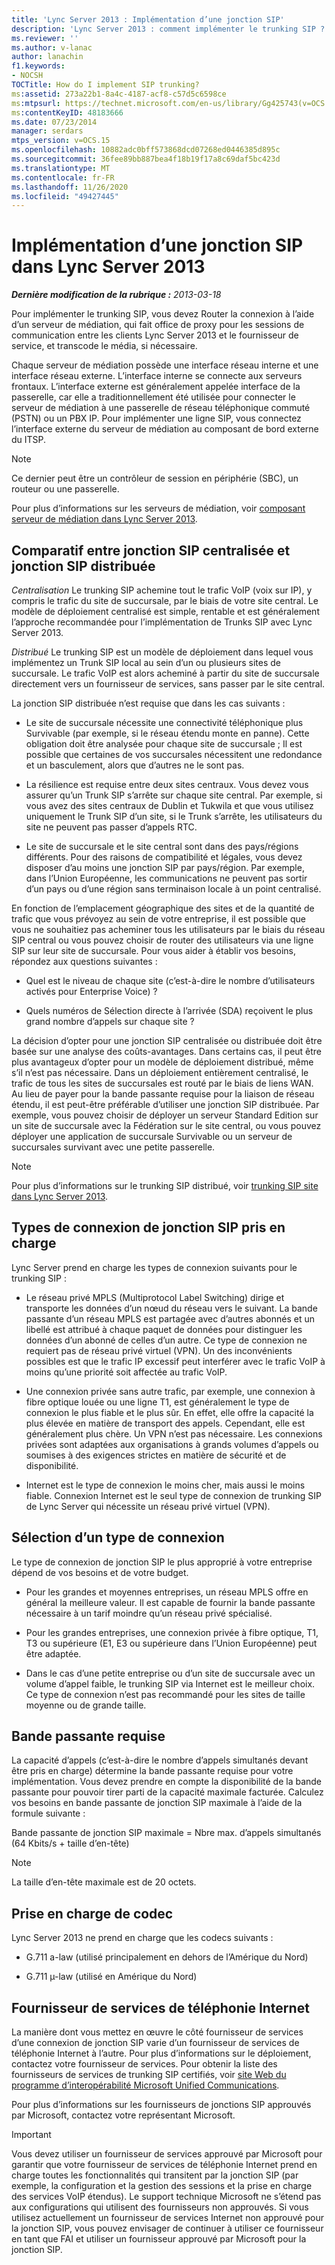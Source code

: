 ```yaml
---
title: 'Lync Server 2013 : Implémentation d’une jonction SIP'
description: 'Lync Server 2013 : comment implémenter le trunking SIP ?.'
ms.reviewer: ''
ms.author: v-lanac
author: lanachin
f1.keywords:
- NOCSH
TOCTitle: How do I implement SIP trunking?
ms:assetid: 273a22b1-8a4c-4187-acf8-c57d5c6598ce
ms:mtpsurl: https://technet.microsoft.com/en-us/library/Gg425743(v=OCS.15)
ms:contentKeyID: 48183666
ms.date: 07/23/2014
manager: serdars
mtps_version: v=OCS.15
ms.openlocfilehash: 10882adc0bff573868dcd07268ed0446385d895c
ms.sourcegitcommit: 36fee89bb887bea4f18b19f17a8c69daf5bc423d
ms.translationtype: MT
ms.contentlocale: fr-FR
ms.lasthandoff: 11/26/2020
ms.locfileid: "49427445"
---
```

# <a name="how-do-i-implement-sip-trunking-in-lync-server-2013"></a>Implémentation d’une jonction SIP dans Lync Server 2013

<div data-xmlns="http://www.w3.org/1999/xhtml">

<div class="topic" data-xmlns="http://www.w3.org/1999/xhtml" data-msxsl="urn:schemas-microsoft-com:xslt" data-cs="https://msdn.microsoft.com/">

<div data-asp="https://msdn2.microsoft.com/asp">



</div>

<div id="mainSection">

<div id="mainBody">

<span> </span>

_**Dernière modification de la rubrique :** 2013-03-18_

Pour implémenter le trunking SIP, vous devez Router la connexion à l’aide d’un serveur de médiation, qui fait office de proxy pour les sessions de communication entre les clients Lync Server 2013 et le fournisseur de service, et transcode le média, si nécessaire.

Chaque serveur de médiation possède une interface réseau interne et une interface réseau externe. L’interface interne se connecte aux serveurs frontaux. L’interface externe est généralement appelée interface de la passerelle, car elle a traditionnellement été utilisée pour connecter le serveur de médiation à une passerelle de réseau téléphonique commuté (PSTN) ou un PBX IP. Pour implémenter une ligne SIP, vous connectez l’interface externe du serveur de médiation au composant de bord externe du ITSP.

<div>


> [!NOTE]  
> Ce dernier peut être un contrôleur de session en périphérie (SBC), un routeur ou une passerelle.



</div>

Pour plus d’informations sur les serveurs de médiation, voir [composant serveur de médiation dans Lync Server 2013](lync-server-2013-mediation-server-component.md).

<div>

## <a name="centralized-vs-distributed-sip-trunking"></a>Comparatif entre jonction SIP centralisée et jonction SIP distribuée

*Centralisation* Le trunking SIP achemine tout le trafic VoIP (voix sur IP), y compris le trafic du site de succursale, par le biais de votre site central. Le modèle de déploiement centralisé est simple, rentable et est généralement l’approche recommandée pour l’implémentation de Trunks SIP avec Lync Server 2013.

*Distribué* Le trunking SIP est un modèle de déploiement dans lequel vous implémentez un Trunk SIP local au sein d’un ou plusieurs sites de succursale. Le trafic VoIP est alors acheminé à partir du site de succursale directement vers un fournisseur de services, sans passer par le site central.

La jonction SIP distribuée n’est requise que dans les cas suivants :

  - Le site de succursale nécessite une connectivité téléphonique plus Survivable (par exemple, si le réseau étendu monte en panne). Cette obligation doit être analysée pour chaque site de succursale ; Il est possible que certaines de vos succursales nécessitent une redondance et un basculement, alors que d’autres ne le sont pas.

  - La résilience est requise entre deux sites centraux. Vous devez vous assurer qu’un Trunk SIP s’arrête sur chaque site central. Par exemple, si vous avez des sites centraux de Dublin et Tukwila et que vous utilisez uniquement le Trunk SIP d’un site, si le Trunk s’arrête, les utilisateurs du site ne peuvent pas passer d’appels RTC.

  - Le site de succursale et le site central sont dans des pays/régions différents. Pour des raisons de compatibilité et légales, vous devez disposer d’au moins une jonction SIP par pays/région. Par exemple, dans l’Union Européenne, les communications ne peuvent pas sortir d’un pays ou d’une région sans terminaison locale à un point centralisé.

En fonction de l’emplacement géographique des sites et de la quantité de trafic que vous prévoyez au sein de votre entreprise, il est possible que vous ne souhaitiez pas acheminer tous les utilisateurs par le biais du réseau SIP central ou vous pouvez choisir de router des utilisateurs via une ligne SIP sur leur site de succursale. Pour vous aider à établir vos besoins, répondez aux questions suivantes :

  - Quel est le niveau de chaque site (c’est-à-dire le nombre d’utilisateurs activés pour Enterprise Voice) ?

  - Quels numéros de Sélection directe à l’arrivée (SDA) reçoivent le plus grand nombre d’appels sur chaque site ?

La décision d’opter pour une jonction SIP centralisée ou distribuée doit être basée sur une analyse des coûts-avantages. Dans certains cas, il peut être plus avantageux d’opter pour un modèle de déploiement distribué, même s’il n’est pas nécessaire. Dans un déploiement entièrement centralisé, le trafic de tous les sites de succursales est routé par le biais de liens WAN. Au lieu de payer pour la bande passante requise pour la liaison de réseau étendu, il est peut-être préférable d’utiliser une jonction SIP distribuée. Par exemple, vous pouvez choisir de déployer un serveur Standard Edition sur un site de succursale avec la Fédération sur le site central, ou vous pouvez déployer une application de succursale Survivable ou un serveur de succursales survivant avec une petite passerelle.

<div>


> [!NOTE]  
> Pour plus d’informations sur le trunking SIP distribué, voir <A href="lync-server-2013-branch-site-sip-trunking.md">trunking SIP site dans Lync Server 2013</A>.



</div>

</div>

<div>

## <a name="supported-sip-trunking-connection-types"></a>Types de connexion de jonction SIP pris en charge

Lync Server prend en charge les types de connexion suivants pour le trunking SIP :

  - Le réseau privé MPLS (Multiprotocol Label Switching) dirige et transporte les données d’un nœud du réseau vers le suivant. La bande passante d’un réseau MPLS est partagée avec d’autres abonnés et un libellé est attribué à chaque paquet de données pour distinguer les données d’un abonné de celles d’un autre. Ce type de connexion ne requiert pas de réseau privé virtuel (VPN). Un des inconvénients possibles est que le trafic IP excessif peut interférer avec le trafic VoIP à moins qu’une priorité soit affectée au trafic VoIP.

  - Une connexion privée sans autre trafic, par exemple, une connexion à fibre optique louée ou une ligne T1, est généralement le type de connexion le plus fiable et le plus sûr. En effet, elle offre la capacité la plus élevée en matière de transport des appels. Cependant, elle est généralement plus chère. Un VPN n’est pas nécessaire. Les connexions privées sont adaptées aux organisations à grands volumes d’appels ou soumises à des exigences strictes en matière de sécurité et de disponibilité.

  - Internet est le type de connexion le moins cher, mais aussi le moins fiable. Connexion Internet est le seul type de connexion de trunking SIP de Lync Server qui nécessite un réseau privé virtuel (VPN).

<div>

## <a name="selecting-a-connection-type"></a>Sélection d’un type de connexion

Le type de connexion de jonction SIP le plus approprié à votre entreprise dépend de vos besoins et de votre budget.

  - Pour les grandes et moyennes entreprises, un réseau MPLS offre en général la meilleure valeur. Il est capable de fournir la bande passante nécessaire à un tarif moindre qu’un réseau privé spécialisé.

  - Pour les grandes entreprises, une connexion privée à fibre optique, T1, T3 ou supérieure (E1, E3 ou supérieure dans l’Union Européenne) peut être adaptée.

  - Dans le cas d’une petite entreprise ou d’un site de succursale avec un volume d’appel faible, le trunking SIP via Internet est le meilleur choix. Ce type de connexion n’est pas recommandé pour les sites de taille moyenne ou de grande taille.

</div>

</div>

<div>

## <a name="bandwidth-requirements"></a>Bande passante requise

La capacité d’appels (c’est-à-dire le nombre d’appels simultanés devant être pris en charge) détermine la bande passante requise pour votre implémentation. Vous devez prendre en compte la disponibilité de la bande passante pour pouvoir tirer parti de la capacité maximale facturée. Calculez vos besoins en bande passante de jonction SIP maximale à l’aide de la formule suivante :

Bande passante de jonction SIP maximale = Nbre max. d’appels simultanés (64 Kbits/s + taille d’en-tête)

<div>


> [!NOTE]  
> La taille d’en-tête maximale est de 20 octets.



</div>

</div>

<div>

## <a name="codec-support"></a>Prise en charge de codec

Lync Server 2013 ne prend en charge que les codecs suivants :

  - G.711 a-law (utilisé principalement en dehors de l’Amérique du Nord)

  - G.711 µ-law (utilisé en Amérique du Nord)

</div>

<div>

## <a name="internet-telephony-service-provider"></a>Fournisseur de services de téléphonie Internet

La manière dont vous mettez en œuvre le côté fournisseur de services d’une connexion de jonction SIP varie d’un fournisseur de services de téléphonie Internet à l’autre. Pour plus d’informations sur le déploiement, contactez votre fournisseur de services. Pour obtenir la liste des fournisseurs de services de trunking SIP certifiés, voir [site Web du programme d’interopérabilité Microsoft Unified Communications](https://go.microsoft.com/fwlink/?linkid=287029).

Pour plus d’informations sur les fournisseurs de jonctions SIP approuvés par Microsoft, contactez votre représentant Microsoft.

<div>


> [!IMPORTANT]  
> Vous devez utiliser un fournisseur de services approuvé par Microsoft pour garantir que votre fournisseur de services de téléphonie Internet prend en charge toutes les fonctionnalités qui transitent par la jonction SIP (par exemple, la configuration et la gestion des sessions et la prise en charge des services VoIP étendus). Le support technique Microsoft ne s’étend pas aux configurations qui utilisent des fournisseurs non approuvés. Si vous utilisez actuellement un fournisseur de services Internet non approuvé pour la jonction SIP, vous pouvez envisager de continuer à utiliser ce fournisseur en tant que FAI et utiliser un fournisseur approuvé par Microsoft pour la jonction SIP.



</div>

</div>

</div>

<span> </span>

</div>

</div>

</div>


